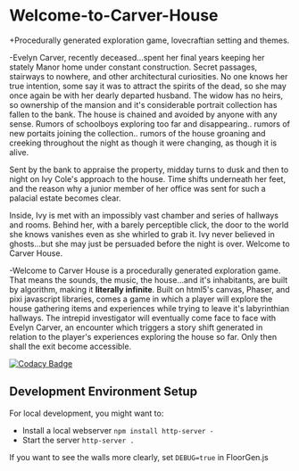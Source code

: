 # Welcome-to-Carver-House
+Procedurally generated exploration game, lovecraftian setting and themes.
 
-Evelyn Carver, recently deceased...spent her final years keeping her stately Manor home under constant construction. Secret passages, stairways to nowhere, and other architectural curiosities. No one knows her true intention, some say it was to attract the spirits of the dead, so she may once again be with her dearly departed husband. The widow has no heirs, so ownership of the mansion and it's considerable portrait collection has fallen to the bank. The house is chained and avoided by anyone with any sense. Rumors of schoolboys exploring too far and disappearing.. rumors of new portaits joining the collection.. rumors of the house groaning and creeking throughout the night as though it were changing, as though it is alive.

Sent by the bank to appraise the property, midday turns to dusk and then to night on Ivy Cole's approach to the house. Time shifts underneath her feet, and the reason why a junior member of her office was sent for such a palacial estate becomes clear.

Inside, Ivy is met with an impossibly vast chamber and series of hallways and rooms. Behind her, with a barely perceptible click, the door to the world she knows vanishes even as she whirled to grab it. Ivy never believed in ghosts...but she may just be persuaded before the night is over. Welcome to Carver House.
 
-Welcome to Carver House is a procedurally generated exploration game. That means the sounds, the music, the house...and it's inhabitants, are built by algorithm, making it **literally infinite**. Built on html5's canvas, Phaser, and pixi javascript libraries, comes a game in which a player will explore the house gathering items and experiences while trying to leave it's labyrinthian hallways. The intrepid investigator will eventually come face to face with Evelyn Carver, an encounter which triggers a story shift generated in relation to the player's experiences exploring the house so far. Only then shall the exit become accessible.

[![Codacy Badge](https://api.codacy.com/project/badge/Grade/fdfcd4a960124bb392329f25b1ec7860)](https://www.codacy.com/app/aji-slater/Welcome-to-Carver-House?utm_source=github.com&amp;utm_medium=referral&amp;utm_content=aji-slater/Welcome-to-Carver-House&amp;utm_campaign=Badge_Grade)

## Development Environment Setup

For local development, you might want to:

- Install a local webserver `npm install http-server -`
- Start the server `http-server .`

If you want to see the walls more clearly, set `DEBUG=true` in FloorGen.js